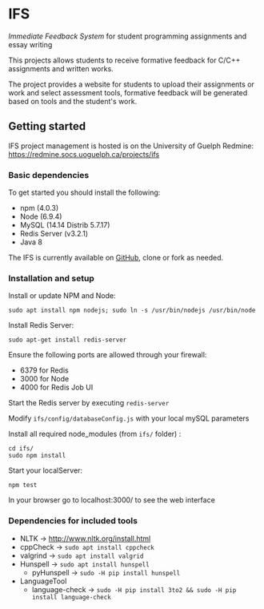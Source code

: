 # IFS
_Immediate Feedback System_ for student programming assignments and essay
writing

This projects allows students to receive formative feedback for C/C++
assignments and written works.

The project provides a website for students to upload their assignments or work
and select assessment tools, formative feedback will be generated based on
tools and the student's work.

## Getting started

IFS project management is hosted is on the University of Guelph Redmine:
https://redmine.socs.uoguelph.ca/projects/ifs

### Basic dependencies
To get started you should install the following:
 * npm (4.0.3)
 * Node (6.9.4)
 * MySQL (14.14 Distrib 5.7.17)
 * Redis Server (v3.2.1)
 * Java 8

The IFS is currently available on [GitHub](https://github.com/ian-james/IFS),
clone or fork as needed.

### Installation and setup

Install or update NPM and Node:
```
sudo apt install npm nodejs; sudo ln -s /usr/bin/nodejs /usr/bin/node
```

Install Redis Server:
```
sudo apt-get install redis-server
```

Ensure the following ports are allowed through your firewall:
 * 6379 for Redis
 * 3000 for Node
 * 4000 for Redis Job UI

Start the Redis server by executing `redis-server`

Modify `ifs/config/databaseConfig.js` with your local mySQL parameters

Install all required node\_modules (from `ifs/` folder) :
```
cd ifs/
sudo npm install
```

Start your localServer:
```
npm test
```

In your browser go to localhost:3000/ to see the web interface

### Dependencies for included tools

 * NLTK &rarr; http://www.nltk.org/install.html
 * cppCheck &rarr; `sudo apt install cppcheck`
 * valgrind &rarr; `sudo apt install valgrid`
 * Hunspell &rarr; `sudo apt install hunspell`
   + pyHunspell &rarr; `sudo -H pip install hunspell`
 * LanguageTool
   + language-check &rarr; `sudo -H pip install 3to2 && sudo -H pip install
                        language-check`


